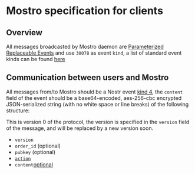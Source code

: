 # Mostro specification for clients

## Overview

All messages broadcasted by Mostro daemon are [Parameterized Replaceable Events](https://github.com/nostr-protocol/nips/blob/master/01.md#kinds) and use `30078` as event `kind`, a list of standard event kinds can be found [here](https://github.com/nostr-protocol/nips#event-kinds)

## Communication between users and Mostro

All messages from/to Mostro should be a Nostr event [kind 4](https://github.com/nostr-protocol/nips/blob/master/04.md), the `content` field of the event should be a base64-encoded, aes-256-cbc encrypted JSON-serialized string (with no white space or line breaks) of the following structure:

This is version 0 of the protocol, the version is specified in the `version` field of the message, and will be replaced by a new version soon.

- `version`
- `order_id` (optional)
- `pubkey` (optional)
- [`action`](https://docs.rs/mostro-core/latest/mostro_core/enum.Action.html)
- `content`[optional](https://docs.rs/mostro-core/latest/mostro_core/enum.Content.html)
